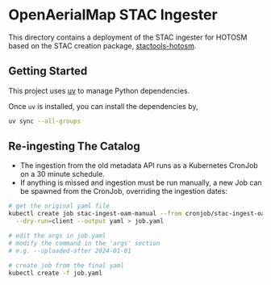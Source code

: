 # OpenAerialMap STAC Ingester

This directory contains a deployment of the STAC ingester for HOTOSM based on the
STAC creation package, [stactools-hotosm](https://github.com/hotosm/stactools-hotosm).

## Getting Started

This project uses [uv](https://docs.astral.sh/uv/getting-started/installation/)
to manage Python dependencies.

Once `uv` is installed, you can install the dependencies by,

```bash
uv sync --all-groups
```

## Re-ingesting The Catalog

- The ingestion from the old metadata API runs as a Kubernetes CronJob
  on a 30 minute schedule.
- If anything is missed and ingestion must be run manually, a new Job
  can be spawned from the CronJob, overriding the ingestion dates:

```bash
# get the original yaml file
kubectl create job stac-ingest-oam-manual --from cronjob/stac-ingest-oam \
  --dry-run=client --output yaml > job.yaml

# edit the args in job.yaml
# modify the command in the 'args' section
# e.g. --uploaded-after 2024-01-01

# create job from the final yaml
kubectl create -f job.yaml
```
